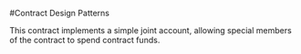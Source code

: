 #Contract Design Patterns

This contract implements a simple joint account, allowing special members of the contract to spend contract funds.